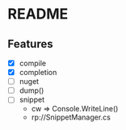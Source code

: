 # README

## Features

- [x] compile
- [x] completion
- [ ] nuget
- [ ] dump()
- [ ] snippet
  - cw => Console.WriteLine()
  - rp://SnippetManager.cs
